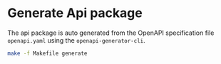 # 

# Generate Api package

The api package is auto generated from the OpenAPI specification file `openapi.yaml` using the `openapi-generator-cli`.

```bash
make -f Makefile generate
```
